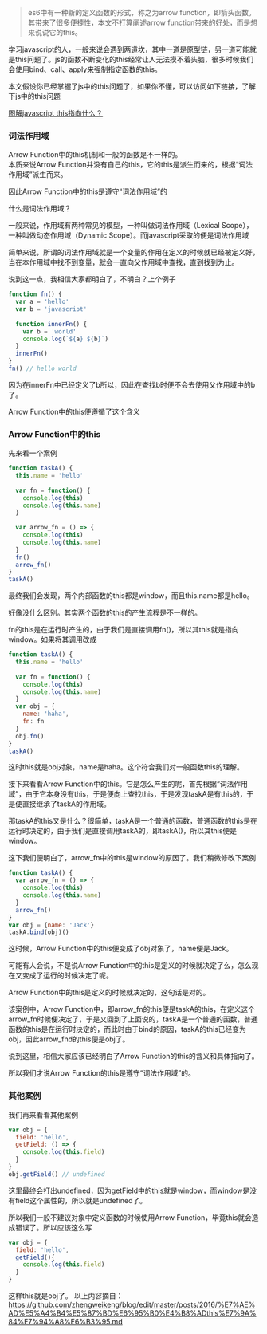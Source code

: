 > es6中有一种新的定义函数的形式，称之为arrow function，即箭头函数。其带来了很多便捷性，本文不打算阐述arrow function带来的好处，而是想来说说它的this。

学习javascript的人，一般来说会遇到两道坎，其中一道是原型链，另一道可能就是this问题了。js的函数不断变化的this经常让人无法摸不着头脑，很多时候我们会使用bind、call、apply来强制指定函数的this。

本文假设你已经掌握了js中的this问题了，如果你不懂，可以访问如下链接，了解下js中的this问题

[图解javascript this指向什么？](http://www.cnblogs.com/isaboy/archive/2015/10/29/javascript_this.html)
### 词法作用域
Arrow Function中的this机制和一般的函数是不一样的。  
本质来说Arrow Function并没有自己的this，它的this是派生而来的，根据“词法作用域”派生而来。

因此Arrow Function中的this是遵守“词法作用域”的

什么是词法作用域？

一般来说，作用域有两种常见的模型，一种叫做词法作用域（Lexical Scope），一种叫做动态作用域（Dynamic Scope）。而javascript采取的便是词法作用域

简单来说，所谓的词法作用域就是一个变量的作用在定义的时候就已经被定义好，当在本作用域中找不到变量，就会一直向父作用域中查找，直到找到为止。

说到这一点，我相信大家都明白了，不明白？上个例子
```javascript
function fn() {
  var a = 'hello'
  var b = 'javascript'
  
  function innerFn() {
    var b = 'world'
    console.log(`${a} ${b}`)
  }
  innerFn()
}
fn() // hello world
```
因为在innerFn中已经定义了b所以，因此在查找b时便不会去使用父作用域中的b了。

Arrow Function中的this便遵循了这个含义

### Arrow Function中的this
先来看一个案例
```javascript
function taskA() {
  this.name = 'hello'
  
  var fn = function() {
    console.log(this)
    console.log(this.name)
  }
  
  var arrow_fn = () => {
    console.log(this)
    console.log(this.name)
  }
  fn()
  arrow_fn()
}
taskA()
```
最终我们会发现，两个内部函数的this都是window，而且this.name都是hello。

好像没什么区别。其实两个函数的this的产生流程是不一样的。

fn的this是在运行时产生的，由于我们是直接调用fn()，所以其this就是指向window。如果将其调用改成
```javascript
function taskA() {
  this.name = 'hello'
  
  var fn = function() {
    console.log(this)
    console.log(this.name)
  }
  var obj = {
    name: 'haha',
    fn: fn
  }
  obj.fn()
}
taskA()
```
这时this就是obj对象，name是haha。这个符合我们对一般函数this的理解。

接下来看看Arrow Function中的this。它是怎么产生的呢，首先根据“词法作用域”，由于它本身没有this，于是便向上查找this，于是发现taskA是有this的，于是便直接继承了taskA的作用域。

那taskA的this又是什么？很简单，taskA是一个普通的函数，普通函数的this是在运行时决定的，由于我们是直接调用taskA的，即taskA()，所以其this便是window。

这下我们便明白了，arrow_fn中的this是window的原因了。我们稍微修改下案例
```javascript
function taskA() {
  var arrow_fn = () => {
    console.log(this)
    console.log(this.name)
  }
  arrow_fn()
}
var obj = {name: 'Jack'}
taskA.bind(obj)()
```
这时候，Arrow Function中的this便变成了obj对象了，name便是Jack。

可能有人会说，不是说Arrow Function中的this是定义的时候就决定了么，怎么现在又变成了运行的时候决定了呢。

Arrow Function中的this是定义的时候就决定的，这句话是对的。

该案例中，Arrow Function中，即arrow_fn的this便是taskA的this，在定义这个arrow_fn时候便决定了，于是又回到了上面说的，taskA是一个普通的函数，普通函数的this是在运行时决定的，而此时由于bind的原因，taskA的this已经变为obj，因此arrow_fnd的this便是obj了。

说到这里，相信大家应该已经明白了Arrow Function的this的含义和具体指向了。

所以我们才说Arrow Function的this是遵守“词法作用域”的。

### 其他案例
我们再来看看其他案例
```javascript
var obj = {
  field: 'hello',
  getField: () => {
    console.log(this.field)
  }
}
obj.getField() // undefined
```
这里最终会打出undefined，因为getField中的this就是window，而window是没有field这个属性的，所以就是undefined了。

所以我们一般不建议对象中定义函数的时候使用Arrow Function，毕竟this就会造成错误了。所以应该这么写
```javascript
var obj = {
  field: 'hello',
  getField(){
    console.log(this.field)
  }
}
```
这样this就是obj了。
以上内容摘自：https://github.com/zhengweikeng/blog/edit/master/posts/2016/%E7%AE%AD%E5%A4%B4%E5%87%BD%E6%95%B0%E4%B8%ADthis%E7%9A%84%E7%94%A8%E6%B3%95.md
